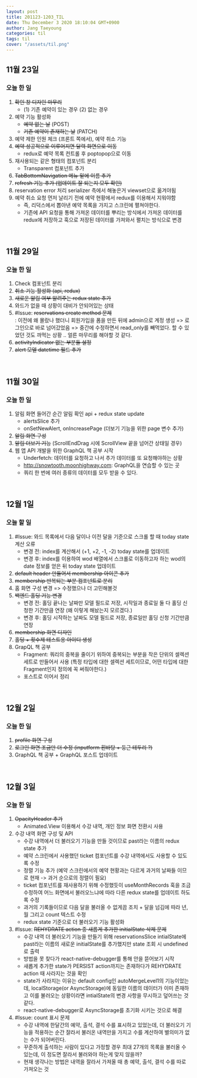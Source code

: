 ```yaml
---
layout: post
title: 201123-1203_TIL
date: Thu December 3 2020 18:10:04 GMT+0900
author: Jang Taeyoung
categories: til
tags: til
cover: "/assets/til.png"
---
```


## 11월 23일

### 오늘 한 일

1. ~~확인 창 디자인 마무리~~
   - (1) 기존 예약이 있는 경우 (2) 없는 경우
2. 예약 기능 활성화
   - ~~예약 없는 날~~ (POST)
   - ~~기존 예약이 존재하는 날~~ (PATCH)
3. 예약 제한 인원 체크 (프론트 쪽에서), 예약 취소 기능
4. ~~예약 성공적으로 이루어지면 달력 화면으로 이동~~
   - redux로 예약 목록 컨트롤 후 poptopop으로 이동
5. 재사용되는 같은 형태의 컴포넌트 분리
   - Transparent 컴포넌트 추가
6. ~~TabBottomNavigation 메뉴 밑에 이름 추가~~
7. ~~refresh 기능 추가 (업데이트 잘 되는지 모두 확인)~~
8. reservation error 처리 serializer 측에서 해놓은거 viewset으로 옮겨야됨
9. 예약 취소 요청 먼저 날리기 전에 예약 현황에서 redux를 이용해서 지워야함
   - 즉, 리덕스에서 뽑아낸 예약 목록을 가지고 스크린에 펼쳐야한다.
   - 기존에 API 요청을 통해 가져온 데이터를 뿌리는 방식에서 가져온 데이터를 redux에 저장하고 훅으로 저장된 데이터를 가져와서 펼치는 방식으로 변경

<br />

## 11월 29일

### 오늘 한 일

1. Check 컴포넌트 분리
2. ~~취소 기능 활성화 (api, redux)~~
3. ~~새로운 알림 여부 알려주는 redux state 추가~~
4. 와드가 없을 때 상황이 대비가 안되어있는 상태
5. #Issue: ~~reservations create method 문제~~ <br />: 이전에 왜 몰랐나 했더니 회원가입을 폼을 만든 뒤에 admin으로 계정 생성 => 로그인으로 바로 넘어갔었음 => 중간에 수정하면서 read_only를 빼먹었다. 할 수 있었던 것도 까먹는 상황 .. 얼른 마무리를 해야할 것 같다.
6. ~~activityIndicator 없는 부분들 설정~~
7. ~~alert 모델 datetime 필드 추가~~

<br />

## 11월 30일

### 오늘 한 일

1. 알림 화면 들어간 순간 알림 확인 api + redux state update
   - alertsSlice 추가
   - onSetNewAlert, onIncreasePage (더보기 기능을 위한 page 변수 추가)
2. ~~알림 화면 구성~~
3. ~~알림 더보기 기능~~ (ScrollEndDrag 시에 ScrollView 끝을 넘어간 상태일 경우)
4. 웹 앱 API 개발을 위한 GraphQL 책 공부 시작
   - Underfetch: 데이터를 요청하고 나서 추가 데이터를 또 요청해야하는 상황
   - http://snowtooth.moonhighway.com: GraphQL을 연습할 수 있는 곳
   - 쿼리 한 번에 여러 종류의 데이터를 모두 받을 수 있다.

<br />

## 12월 1일

### 오늘 할 일

1. #Issue: 와드 목록에서 다음 달이나 이전 달을 기준으로 스크롤 할 때 today state 계산 오류
   - 변경 전: index를 계산해서 (+1, +2, -1, -2) today state를 업데이트
   - 변경 후: index를 이용하여 wod 배열에서 스크롤로 이동하고자 하는 wod의 date 정보를 얻은 뒤 today state 업데이트
2. ~~default header 만들어서 membership 아이콘 추가~~
3. ~~membership 반복되는 부분 컴포넌트로 분리~~
4. 홈 화면 구성 변경 => 수정했으나 더 고민해볼것
5. ~~백엔드 홀딩 기능 변경~~
   - 변경 전: 홀딩 끝나는 날짜만 모델 필드로 저장, 시작일과 종료일 둘 다 홀딩 신청한 기간만큼 연장 (왜 이렇게 해놨는지 모르겠다.)
   - 변경 후: 홀딩 시작하는 날짜도 모델 필드로 저장, 종료일만 홀딩 신청 기간만큼 연장
6. ~~membership 화면 디자인~~
7. ~~홀딩 + 횟수제 테스트용 아이디 생성~~
8. GrapQL 책 공부
   - Fragment: 쿼리의 중복을 줄이기 위하여 중복되는 부분을 작은 단위의 셀렉션 세트로 만들어서 사용 (특정 타입에 대한 셀렉션 세트이므로, 어떤 타입에 대한 Fragment인지 정의에 꼭 써줘야한다.)
   - 포스트로 이어서 정리

<br />

## 12월 2일

### 오늘 한 일

1. ~~profile 화면 구성~~
2. ~~로그인 화면 조금만 더 수정 (inputform 흰바탕 + 둥근 테두리 ?)~~
3. GraphQL 책 공부 + GraphQL 포스트 업데이트

<br />

## 12월 3일

### 오늘 한 일

1. ~~OpacityHeader 추가~~
   - Animated.View 이용해서 수강 내역, 개인 정보 화면 전환시 사용
2. 수강 내역 화면 구성 및 API
   - 수강 내역에서 더 불러오기 기능을 만들 것이므로 past라는 이름의 redux state 추가
   - 예약 스크린에서 사용했던 ticket 컴포넌트를 수강 내역에서도 사용할 수 있도록 수정
   - 정렬 기능 추가 (예약 스크린에서의 예약 현황과는 다르게 과거의 날짜들 이므로 현재 -> 과거 순으로의 정렬이 필요)
   - ticket 컴포넌트를 재사용하기 위해 수정했듯이 useMonthRecords 훅을 조금 수정하여 어느 화면에서 불러오느냐에 따라 다른 redux state를 업데이트 하도록 수정
   - 과거의 기록들이므로 다음 달을 불러올 수 없게끔 조치 + 달을 넘김에 따라 년, 월 그리고 count 텍스트 수정
   - redux state 기준으로 더 불러오기 기능 활성화
3. #Issue: ~~REHYDRATE action 중 새롭게 추가한 initialState 삭제 문제~~
   - 수강 내역 더 불러오기 기능을 만들기 위해 reservationsSlice intialState에 past라는 이름의 새로운 initialState를 추가했지만 state 조회 시 undefined로 출력
   - 방법을 못 찾다가 react-native-debugger를 통해 안을 뜯어보기 시작
   - 새롭게 추가한 state가 PERSIST action까지는 존재하다가 REHYDRATE action 때 사라지는 것을 확인
   - state가 사라지는 이유는 default config인 autoMergeLevel1의 기능이었는데, localStorage(or AsyncStorage)에 동일한 이름의 데이터가 이미 존재하고 이를 불러오는 상황이라면 intialState의 변경 사항을 무시하고 덮어쓰는 것 같다.
   - react-native-debugger로 AsyncStorage를 초기화 시키는 것으로 해결
4. #Issue: count 표시 문제
   - 수강 내역에 한달간의 예약, 출석, 결석 수를 표시하고 있었는데, 더 불러오기 기능을 적용하는 순간 잘라서 불러온 내역만을 가지고 수를 계산하여 별의미가 없는 수가 되어버린다.
   - 꾸준하게 출석하는 사람이 있다고 가정할 경우 최대 27개의 목록을 불러올 수 있는데, 이 정도면 잘라서 불러와야 하는게 맞지 않을까?
   - 현재 생각나는 방법은 내역을 잘라서 가져올 때 총 예약, 출석, 결석 수를 따로 가져오는 것